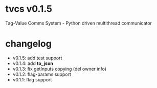 # tvcs v0.1.5
Tag-Value Comms System - Python driven multithread communicator

# changelog
- v0.1.5: add test support
- v0.1.4: add __to_json__
- v0.1.3: fix getInputs copying (del owner info)
- v0.1.2: flag-params support
- v0.1.1: flag support